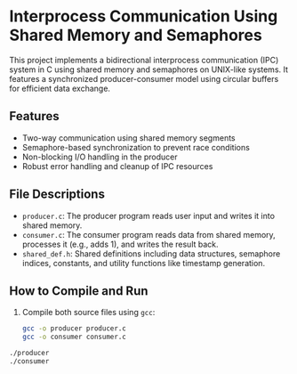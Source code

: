 # Interprocess Communication Using Shared Memory and Semaphores

This project implements a bidirectional interprocess communication (IPC) system in C using shared memory and semaphores on UNIX-like systems. It features a synchronized producer-consumer model using circular buffers for efficient data exchange.

## Features

- Two-way communication using shared memory segments
- Semaphore-based synchronization to prevent race conditions
- Non-blocking I/O handling in the producer
- Robust error handling and cleanup of IPC resources

## File Descriptions

- `producer.c`: The producer program reads user input and writes it into shared memory.
- `consumer.c`: The consumer program reads data from shared memory, processes it (e.g., adds 1), and writes the result back.
- `shared_def.h`: Shared definitions including data structures, semaphore indices, constants, and utility functions like timestamp generation.

## How to Compile and Run

1. Compile both source files using `gcc`:
   ```bash
   gcc -o producer producer.c
   gcc -o consumer consumer.c
  ```bash
  ./producer
  ./consumer
